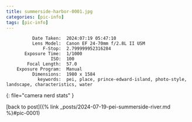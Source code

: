 ```yaml
---
title: summerside-harbor-0001.jpg
categories: [pic-info]
tags: [pic-info]
---
```


```text
          Date Taken:  2024:07:19 05:47:10
          Lens Model:  Canon EF 24-70mm f/2.8L II USM
              F-Stop:  2.799999952316284
       Exposure Time:  1/1000
                 ISO:  100
        Focal Length:  57.0
    Exposure Program:  Manual
          Dimensions:  1980 x 1584
            keywords:  pei, place, prince-edward-island, photo-style, landscape, characteristics, water
```
{: file="camera nerd stats" }

[back to post]({% link _posts/2024-07-19-pei-summerside-river.md %}#pic-0001)